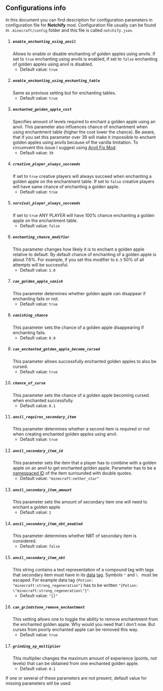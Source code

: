 ## Configurations info
In this document you can find description for configuration parameters in configuration file for **Notchify** mod.
Configuration file usually can be found in `.minecraft/config` folder and this file is called `notchify.json`.
1. ##### `enable_enchanting_using_anvil`
    Allows to enable or disable enchanting of golden apples using anvils. If set to `true` enchanting using anvils is enabled, if set to `false` enchanting of golden apples using anvil is disabled.
   * Default value: `true`
2. ##### `enable_enchanting_using_enchanting_table`
    Same as previous setting but for enchanting tables.
    * Default value: `true`
3. ##### `enchanted_golden_apple_cost`
    Specifies amount of levels required to enchant a golden apple using an anvil.
This parameter also influences chance of enchantment when using enchantment table (higher the cost lower the chance).
Be aware, that if you set this parameter over 39 will make it impossible to enchant golden apples using anvils because of the vanilla limitation.
To circumvent this issue I suggest using [Anvil Fix Mod](https://www.curseforge.com/minecraft/mc-mods/anvil-fix).
    * Default value: `39`
4. ##### `creative_player_always_succeeds`
    If set to `true` creative players will always succeed when enchanting a golden apple on the enchantment table.
If set to `false` creative players will have same chance of enchanting a golden apple.
    * Default value: `true`
5. ##### `survival_player_always_succeeds`
    If set to `true` ANY PLAYER will have 100% chance enchanting a golden apple on the enchantment table.
    * Default value: `false`
6. ##### `enchanting_chance_modifier`
    This parameter changes how likely it is to enchant a golden apple relative to default.
By default chance of enchanting of a golden apple is about 7.6%.
For example, if you set this modifier to `6.5` 50% of all attempts will be successful.
    * Default value: `1.0`
7. ##### `can_golden_apple_vanish`
    This parameter determines whether golden apple can disappear if enchanting fails or not.
    * Default value: `true`
8. ##### `vanishing_chance`
    This parameter sets the chance of a golden apple disappearing if enchanting fails.
    * Default value: `0.9`
9. ##### `can_enchanted_golden_apple_become_cursed`
    This parameter allows successfully enchanted golden apples to also be cursed.
    * Default value: `true`
10. ##### `chance_of_curse`
    This parameter sets the chance of a golden apple becoming cursed when enchanted successfully.
    * Default value: `0.1`
11. ##### `anvil_requires_secondary_item`
    This parameter determines whether a second item is required or not when creating enchanted golden apples using anvil.
    * Default value: `true`
12. ##### `anvil_secondary_item_id`
    This parameter sets the item that a player has to combine with a golden apple on an anvil to get enchanted golden apple.
    Parameter has to be a [namespaced ID](https://minecraft.gamepedia.com/Namespaced_ID) of the item surrounded with double quotes.
    * Default value: `"minecraft:nether_star"`
13. ##### `anvil_secondary_item_amount`
    This parameter sets the amount of secondary item one will need to enchant a golden apple.
    * Default value: `1`
14. ##### `anvil_secondary_item_nbt_enabled`
    This parameter determines whether NBT of secondary item is considered.
    * Default value: `false`
15. ##### `anvil_secondary_item_nbt`
    This string contains a text representation of a compound tag with tags that secondary item must have in its
    [data](https://minecraft.gamepedia.com/Player.dat_format#General_Tags) [tag](https://minecraft.gamepedia.com/Commands#Data_tags).
    Symbols `"` and `\ ` must be escaped. For example data tag `{Potion: "minecraft:strong_regeneration"}` has to be
    written `"{Potion: \"minecraft:strong_regeneration\"}"`.
    * Default value: `"{}"`
16. ##### `can_grindstone_remove_enchantment`
    This setting allows one to toggle the ability to remove enchantment from the enchanted golden apple.
    Why would you need that I don't now. But curses from poorly enchanted apple can be removed this way.
    * Default value: `true`
17. ##### `grinding_xp_multiplier`
    This multiplier changes the maximum amount of experience (points, not levels) that can be obtained from one enchanted golden apple.
    * Default value: `0.1`
    
If one or several of these parameters are not present, default value for missing parameters will be used.
